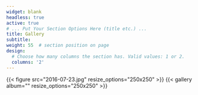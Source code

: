 ```yaml
---
widget: blank
headless: true
active: true
# ... Put Your Section Options Here (title etc.) ...
title: Gallery
subtitle:
weight: 55  # section position on page
design:
  # Choose how many columns the section has. Valid values: 1 or 2.
  columns: '2'
---
```

{{< figure src="2016-07-23.jpg" resize_options="250x250" >}}
{{< gallery album="<media>" resize_options="250x250" >}}